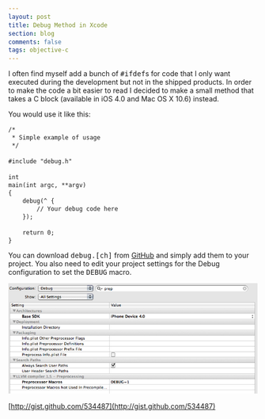 ```yaml
---
layout: post
title: Debug Method in Xcode
section: blog
comments: false
tags: objective-c
---
```

I often find myself add a bunch of <tt>#ifdef</tt>s for code that I only want executed during the development but not in the shipped products. In order to make the code a bit easier to read I decided to make a small method that takes a C block (available in iOS 4.0 and Mac OS X 10.6) instead.

You would use it like this:

```objc
/*
 * Simple example of usage
 */

#include "debug.h"

int
main(int argc, **argv)
{
    debug(^ {
        // Your debug code here
    });

    return 0;
}
```

You can download <tt>debug.[ch]</tt> from <a href="http://gist.github.com/534487">GitHub</a> and simply add them to your project. You also need to edit your project settings for the Debug configuration to set the <tt>DEBUG</tt> macro.

![Project Settings Dialog](/images/posts/project-settings-debug.png)

[http://gist.github.com/534487](http://gist.github.com/534487)
